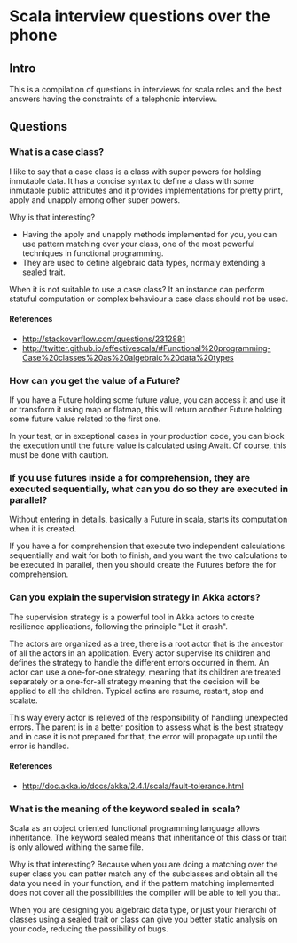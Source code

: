 # Scala interview questions over the phone

## Intro

This is a compilation of questions in interviews for scala roles and the best answers having the constraints of a telephonic interview.

## Questions
### What is a case class?

I like to say that a case class is a class with super powers for holding inmutable data. 
It has a concise syntax to define a class with some inmutable public attributes and it provides implementations for pretty print, apply and unapply among other super powers.

Why is that interesting? 

 - Having the apply and unapply methods implemented for you, you can use pattern matching over your class, one of the most powerful techniques in functional programming.
 - They are used to define algebraic data types, normaly extending a sealed trait. 

When it is not suitable to use a case class? It an instance can perform statuful computation or complex behaviour a case class should not be used.

#### References
 - http://stackoverflow.com/questions/2312881
 - http://twitter.github.io/effectivescala/#Functional%20programming-Case%20classes%20as%20algebraic%20data%20types
 

### How can you get the value of a Future?

If you have a Future holding some future value, you can access it and use it or transform it using map or flatmap, this will return another Future holding some future value related to the first one. 

In your test, or in exceptional cases in your production code, you can block the execution until the future value is calculated using Await. Of course, this must be done with caution.

### If you use futures inside a for comprehension, they are executed sequentially, what can you do so they are executed in parallel?

Without entering in details, basically a Future in scala, starts its computation when it is created. 

If you have a for comprehension that execute two independent calculations sequentially and wait for both to finish, and you want the two calculations to be executed in parallel, then you should create the Futures before the for comprehension.

### Can you explain the supervision strategy in Akka actors?

The supervision strategy is a powerful tool in Akka actors to create resilience applications, following the principle "Let it crash".

The actors are organized as a tree, there is a root actor that is the ancestor of all the actors in an application. Every actor supervise its children and defines the strategy to handle the different errors occurred in them. An actor can use a one-for-one strategy, meaning that its children are treated separately or a one-for-all strategy meaning that the decision will be applied to all the children. Typical actins are resume, restart, stop and scalate. 

This way every actor is relieved of the responsibility of handling unexpected errors. The parent is in a better position to assess what is the best strategy and in case it is not prepared for that, the error will propagate up until the error is handled. 

#### References
 - http://doc.akka.io/docs/akka/2.4.1/scala/fault-tolerance.html


### What is the meaning of the keyword sealed in scala? 

Scala as an object oriented functional programming language allows inheritance. The keyword sealed means that inheritance of this class or trait is only allowed withing the same file. 

Why is that interesting? Because when you are doing a matching over the super class you can patter match any of the subclasses and obtain all the data you need in your function, and if the pattern matching implemented does not cover all the possibilities the compiler will be able to tell you that.

When you are designing you algebraic data type, or just your hierarchi of classes using a sealed trait or class can give you better static analysis on your code, reducing the possibility of bugs.

